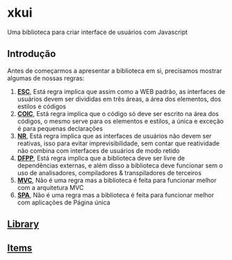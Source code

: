 # xkui
Uma biblioteca para criar interface de usuários com Javascript

## Introdução
Antes de começarmos a apresentar a biblioteca em si, precisamos mostrar algumas de nossas regras:

1. [**ESC**](# "Elements Styles Codes" ), Está regra implica que assim como a WEB padrão, as interfaces de usuários devem ser divididas em três áreas, a área dos elementos, dos estilos e códigos
2. [**COIC**](# "Code Only In Code" ), Está regra implica que o código só deve ser escrito na área dos códigos, o mesmo serve para os elementos e estilos, a única e exceção é para pequenas declarações
3. [**NR**](# "No Reactive" ), Está regra implica que as interfaces de usuários não devem ser reativas, isso para evitar imprevisibilidade, sem contar que reatividade não combina com interfaces de usuários de modo retido
4. [**DFPP**](# "Dependency Free & Plug and Play" ), Está regra implica que a biblioteca deve ser livre de dependências externas, e além disso a biblioteca deve funcionar sem o uso de analisadores, compiladores & transpiladores de terceiros
5. [**MVC**](# "Model View Control" ), Não é uma regra mas a biblioteca é feita para funcionar melhor com a arquitetura MVC
6. [**SPA**](# "Single Page Application" ), Não é uma regra mas a biblioteca é feita para funcionar melhor com aplicações de Página única

## [Library]("xkui.md")
## [Items]("Items.md")
